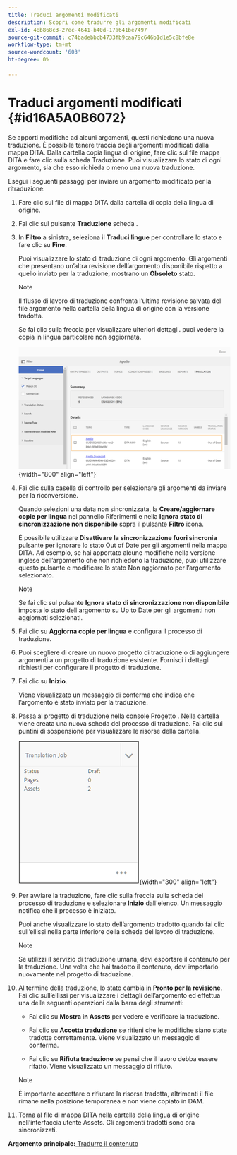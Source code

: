 ```yaml
---
title: Traduci argomenti modificati
description: Scopri come tradurre gli argomenti modificati
exl-id: 48b868c3-27ec-4641-b40d-17a641be7497
source-git-commit: c74badebbcb4733fb9caa79c646b1d1e5c8bfe8e
workflow-type: tm+mt
source-wordcount: '603'
ht-degree: 0%

---
```


# Traduci argomenti modificati {#id16A5A0B6072}

Se apporti modifiche ad alcuni argomenti, questi richiedono una nuova traduzione. È possibile tenere traccia degli argomenti modificati dalla mappa DITA. Dalla cartella copia lingua di origine, fare clic sul file mappa DITA e fare clic sulla scheda Traduzione. Puoi visualizzare lo stato di ogni argomento, sia che esso richieda o meno una nuova traduzione.

Esegui i seguenti passaggi per inviare un argomento modificato per la ritraduzione:

1. Fare clic sul file di mappa DITA dalla cartella di copia della lingua di origine.

1. Fai clic sul pulsante **Traduzione** scheda .

1. In **Filtro** a sinistra, seleziona il **Traduci lingue** per controllare lo stato e fare clic su **Fine**.

   Puoi visualizzare lo stato di traduzione di ogni argomento. Gli argomenti che presentano un’altra revisione dell’argomento disponibile rispetto a quello inviato per la traduzione, mostrano un **Obsoleto** stato.

   >[!NOTE]
   >
   > Il flusso di lavoro di traduzione confronta l’ultima revisione salvata del file argomento nella cartella della lingua di origine con la versione tradotta.

   Se fai clic sulla freccia per visualizzare ulteriori dettagli. puoi vedere la copia in lingua particolare non aggiornata.

   ![](images/out-of-sync-uuid.png){width="800" align="left"}

1. Fai clic sulla casella di controllo per selezionare gli argomenti da inviare per la riconversione.

   Quando selezioni una data non sincronizzata, la **Creare/aggiornare copie per lingua** nel pannello Riferimenti e nella **Ignora stato di sincronizzazione non disponibile** sopra il pulsante **Filtro** icona.

   È possibile utilizzare **Disattivare la sincronizzazione fuori sincronia** pulsante per ignorare lo stato Out of Date per gli argomenti nella mappa DITA. Ad esempio, se hai apportato alcune modifiche nella versione inglese dell’argomento che non richiedono la traduzione, puoi utilizzare questo pulsante e modificare lo stato Non aggiornato per l’argomento selezionato.

   >[!NOTE]
   >
   > Se fai clic sul pulsante **Ignora stato di sincronizzazione non disponibile** imposta lo stato dell&#39;argomento su Up to Date per gli argomenti non aggiornati selezionati.

1. Fai clic su **Aggiorna copie per lingua** e configura il processo di traduzione.

1. Puoi scegliere di creare un nuovo progetto di traduzione o di aggiungere argomenti a un progetto di traduzione esistente. Fornisci i dettagli richiesti per configurare il progetto di traduzione.

1. Fai clic su **Inizio**.

   Viene visualizzato un messaggio di conferma che indica che l’argomento è stato inviato per la traduzione.

1. Passa al progetto di traduzione nella console Progetto . Nella cartella viene creata una nuova scheda del processo di traduzione. Fai clic sui puntini di sospensione per visualizzare le risorse della cartella.

   ![](images/incremental-job.PNG){width="300" align="left"}

1. Per avviare la traduzione, fare clic sulla freccia sulla scheda del processo di traduzione e selezionare **Inizio** dall&#39;elenco. Un messaggio notifica che il processo è iniziato.

   Puoi anche visualizzare lo stato dell’argomento tradotto quando fai clic sull’ellissi nella parte inferiore della scheda del lavoro di traduzione.

   >[!NOTE]
   >
   > Se utilizzi il servizio di traduzione umana, devi esportare il contenuto per la traduzione. Una volta che hai tradotto il contenuto, devi importarlo nuovamente nel progetto di traduzione.

1. Al termine della traduzione, lo stato cambia in **Pronto per la revisione**. Fai clic sull’ellissi per visualizzare i dettagli dell’argomento ed effettua una delle seguenti operazioni dalla barra degli strumenti:

   - Fai clic su **Mostra in Assets** per vedere e verificare la traduzione.

   - Fai clic su **Accetta traduzione** se ritieni che le modifiche siano state tradotte correttamente. Viene visualizzato un messaggio di conferma.

   - Fai clic su **Rifiuta traduzione** se pensi che il lavoro debba essere rifatto. Viene visualizzato un messaggio di rifiuto.
   >[!NOTE]
   >
   > È importante accettare o rifiutare la risorsa tradotta, altrimenti il file rimane nella posizione temporanea e non viene copiato in DAM.

1. Torna al file di mappa DITA nella cartella della lingua di origine nell’interfaccia utente Assets. Gli argomenti tradotti sono ora sincronizzati.


**Argomento principale:**[ Tradurre il contenuto](translation.md)
